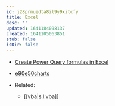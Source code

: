 ```yaml
---
id: j28prmuedta8il9y9xitcfy
title: Excel
desc: ''
updated: 1641184098137
created: 1641105063851
stub: false
isDir: false
---
```



- [Create Power Query formulas in Excel](https://support.microsoft.com/en-us/office/create-power-query-formulas-in-excel-6bc50988-022b-4799-a709-f8aafdee2b2f?ocmsassetid=ha104003958&correlationid=e82699ce-de1e-4581-ab48-b7791c569c13&ui=en-us&rs=en-us&ad=us)
- [e90e50charts](https://sites.google.com/site/e90e50charts/)

- Related:
  - [[vba|s.l.vba]]

